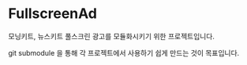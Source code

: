 # FullscreenAd
모닝키트, 뉴스키트 풀스크린 광고를 모듈화시키기 위한 프로젝트입니다. 

git submodule 을 통해 각 프로젝트에서 사용하기 쉽게 만드는 것이 목표입니다. 
